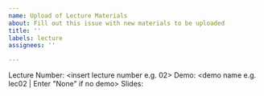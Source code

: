 ```yaml
---
name: Upload of Lecture Materials
about: Fill out this issue with new materials to be uploaded
title: ''
labels: lecture
assignees: ''

---
```


Lecture Number: <insert lecture number e.g. 02>
Demo: <demo name e.g. lec02 | Enter "None" if no demo>
Slides: <slide link>

